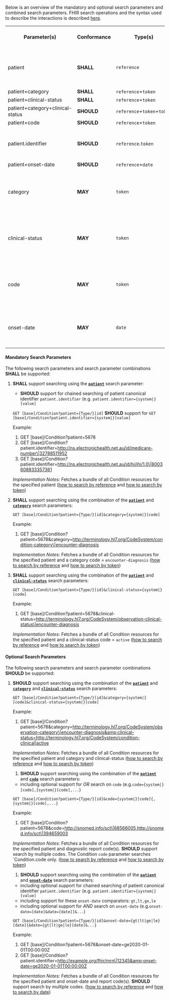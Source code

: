 Below is an overview of the mandatory and optional search parameters and combined search parameters. FHIR search operations and the syntax used to describe the interactions is described <a href="http://hl7.org/fhir/R4/search.html">here</a>.

<table class="list">
<tbody>
  <tr>
    <th>Parameter(s)</th>
    <th>Conformance</th>
    <th>Type(s)</th>
    <th>Requirements (when used alone or in combination)</th>
  </tr>
   <tr>
        <td>patient</td>
        <td><b>SHALL</b></td>
        <td><code>reference</code></td>
        <td>The client <b>SHALL</b> provide at least an id value and <b>MAY</b> provide both the Type and id values. The server <b>SHALL</b> support both.</td>
  </tr>
  <tr>
        <td>patient+category</td>
        <td><b>SHALL</b></td>
        <td><code>reference</code>+<code>token</code></td>
  </tr>
  <tr>
        <td>patient+clinical-status</td>
        <td><b>SHALL</b></td>
        <td><code>reference</code>+<code>token</code></td>
        <td><code>reference</code>+<code>token</code>+<code>token</code></td>
  </tr>
  <tr>
        <td>patient+category+clinical-status</td>
        <td><b>SHOULD</b></td>
        <td><code>reference</code>+<code>token</code>+<code>token</code></td>
  </tr>
  <tr>
        <td>patient+code</td>
        <td><b>SHOULD</b></td>
        <td><code>reference</code>+<code>token</code></td>
  </tr>
  <tr>
        <td>patient.identifier</td>
        <td><b>SHOULD</b></td>
        <td><code>reference</code>.<code>token</code></td>
        <td>The client <b>SHALL</b> provide both the system and code values. The server <b>SHALL</b> support both.</td>
  </tr>
  <tr>
        <td>patient+onset-date</td>
        <td><b>SHOULD</b></td>
        <td><code>reference</code>+<code>date</code></td>
  </tr>
  <tr>
        <td>category</td>
        <td><b>MAY</b></td>
        <td><code>token</code></td>
        <td>The client <b>SHALL</b> provide at least a code value and <b>MAY</b> provide both the system and code values. The server <b>SHALL</b> support both.</td>
  </tr>
  <tr>
        <td>clinical-status</td>
        <td><b>MAY</b></td>
        <td><code>token</code></td>
        <td>The client <b>SHALL</b> provide at least a code value and <b>MAY</b> provide both the system and code values. The server <b>SHALL</b> support both.</td>
  </tr>
  <tr>
        <td>code</td>
        <td><b>MAY</b></td>
        <td><code>token</code></td>
        <td>The client <b>SHALL</b> provide at least a code value and <b>MAY</b> provide both the system and code values. The server <b>SHALL</b> support both.</td>
  </tr>
  <tr>
        <td>onset-date</td>
        <td><b>MAY</b></td>
        <td><code>date</code></td>
        <td>A client <b>SHALL</b> provide a value precise to the second + time offset. A server <b>SHALL</b> support a value precise to the second + time offset.</td>
  </tr>
 </tbody>
</table>


#### Mandatory Search Parameters

The following search parameters and search parameter combinations **SHALL** be supported:

1. **SHALL** support searching using the **[`patient`](https://hl7.org/fhir/R4/condition.html.html#search)** search parameter:
    - **SHOULD** support for chained searching of patient canonical identifier `patient.identifier` (e.g. `patient.identifier={system|}[value]`

    `GET [base]/Condition?patient={Type/}[id]`
    **SHOULD** support for `GET [base]/Condition?patient.identifier={system|}[value]`

    Example:
    
      1. GET [base]/Condition?patient=5678
      1. GET [base]/Condition?patient.identifier=http://ns.electronichealth.net.au/id/medicare-number\|32788511952
      1. GET [base]/Condition?patient.identifier=http://ns.electronichealth.net.au/id/hi/ihi/1.0\|8003608833357361 

    *Implementation Notes:* Fetches a bundle of all Condition resources for the specified patient ([how to search by reference](http://hl7.org/fhir/R4/search.html#reference) and [how to search by token](http://hl7.org/fhir/R4/search.html#token))

1. **SHALL** support searching using the combination of the **[`patient`](https://hl7.org/fhir/R4/condition.html.html#search)** and **[`category`](https://hl7.org/fhir/R4/condition.html.html#search)** search parameters:

    `GET [base]/Condition?patient={Type/}[id]&category={system|}[code]`

    Example:
    
      1. GET [base]/Condition?patient=5678&amp;category=http://terminology.hl7.org/CodeSystem/condition-category\|encounter-diagnosis

    *Implementation Notes:* Fetches a bundle of all Condition resources for the specified patient and a category code = `encounter-diagnosis` ([how to search by reference](http://hl7.org/fhir/R4/search.html#reference) and [how to search by token](http://hl7.org/fhir/R4/search.html#token))

1. **SHALL** support searching using the combination of the **[`patient`](https://hl7.org/fhir/R4/condition.html.html#search)** and **[`clinical-status`](https://hl7.org/fhir/R4/condition.html.html#search)** search parameters:

    `GET [base]/Condition?patient={Type/}[id]&clinical-status={system|}[code]`

    Example:
    
      1. GET [base]/Condition?patient=5678&amp;clinical-status=http://terminology.hl7.org/CodeSystem/observation-clinical-status\|encounter-diagnosis

    *Implementation Notes:* Fetches a bundle of all Condition resources for the specified patient and a clinical-status code = `active` ([how to search by reference](http://hl7.org/fhir/R4/search.html#reference) and [how to search by token](http://hl7.org/fhir/R4/search.html#token))


#### Optional Search Parameters

The following search parameters and search parameter combinations **SHOULD** be supported:

1. **SHOULD** support searching using the combination of the **[`patient`](https://hl7.org/fhir/R4/condition.html.html#search)** and **[`category`](https://hl7.org/fhir/R4/condition.html.html#search)** and **[`clinical-status`](https://hl7.org/fhir/R4/condition.html.html#search)** search parameters:

    `GET [base]/Condition?patient={Type/}[id]&category={system|}[code]&clinical-status={system|}[code]`

    Example:
    
      1. GET [base]/Condition?patient=5678&amp;category=http://terminology.hl7.org/CodeSystem/observation-category\|encounter-diagnosis&amp;clinical-status=http://terminology.hl7.org/CodeSystem/condition-clinical|active

    *Implementation Notes:* Fetches a bundle of all Condition resources for the specified patient and category and clinical-status ([how to search by reference](http://hl7.org/fhir/R4/search.html#reference) and [how to search by token](http://hl7.org/fhir/R4/search.html#token))

    1. **SHOULD** support searching using the combination of the **[`patient`](https://hl7.org/fhir/R4/condition.html.html#search)** and **[`code`](https://hl7.org/fhir/R4/condition.html.html#search)** search parameters:
    - including optional support for *OR* search on `code` (e.g.`code={system|}[code],{system|}[code],...`)

    `GET [base]/Condition?patient={Type/}[id]&code={system|}[code]{,{system|}[code],...}`

    Example:
    
      1. GET [base]/Condition?patient=5678&amp;code=http://snomed.info/sct\|68566005,http://snomed.info/sct\|394659003

    *Implementation Notes:* Fetches a bundle of all Condition resources for the specified patient and diagnostic report code(s).  **SHOULD** support search by multiple codes. The Condition `code` parameter searches `Condition.code only. ([how to search by reference](http://hl7.org/fhir/R4/search.html#reference) and [how to search by token](http://hl7.org/fhir/R4/search.html#token))

    1. **SHOULD** support searching using the combination of the **[`patient`](https://hl7.org/fhir/R4/condition.html.html#search)** and **[`onset-date`](https://hl7.org/fhir/R4/condition.html.html#search)** search parameters:
    - including optional support for chained searching of patient canonical identifier `patient.identifier` (e.g. `patient.identifier={system|}[value]`
    - including support for these `onset-date` comparators: `gt,lt,ge,le`
    - including optional support for *AND* search on `onset-date` (e.g.`onset-date=[date]&date=[date]]&...`)

    `GET [base]/Condition?patient={Type/}[id]&onset-date={gt|lt|ge|le}[date]{&date={gt|lt|ge|le}[date]&...}`

    Example:
    
      1. GET [base]/Condition?patient=5678&amp;onset-date=ge2020-01-01T00:00:00Z
      1. GET [base]/Condition?patient.identifier=http://example.org/fhir/mrn\|12345&amp;onset-date=ge2020-01-01T00:00:00Z

    *Implementation Notes:* Fetches a bundle of all Condition resources for the specified patient and onset-date and report code(s).  **SHOULD** support search by multiple codes. ([how to search by reference](http://hl7.org/fhir/R4/search.html#reference) and [how to search by date](http://hl7.org/fhir/R4/search.html#date))